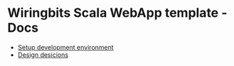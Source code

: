 # Wiringbits Scala WebApp template - Docs

- [Setup development environment](./setup-dev-environment.md)
- [Design desicions](./design-decisions.md)

